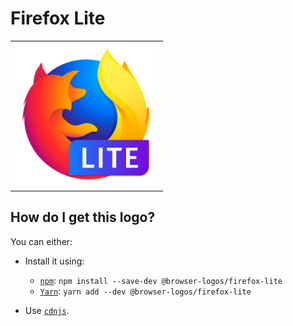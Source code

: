 # Firefox Lite

<table>
    <tr height=240>
        <td>
            <a href="https://github.com/alrra/browser-logos/tree/3799655cbde62ea2de2a8a2b12a6123edae087b1/src/firefox-lite">
                <img width=230 src="https://raw.githubusercontent.com/alrra/browser-logos/3799655cbde62ea2de2a8a2b12a6123edae087b1/src/firefox-lite/firefox-lite_512x512.png" alt="Firefox Lite browser logo">
            </a>
        </td>
    </tr>
</table>

## How do I get this logo?

You can either:

* Install it using:

  * [`npm`][npm]: `npm install --save-dev @browser-logos/firefox-lite`
  * [`Yarn`][yarn]: `yarn add --dev @browser-logos/firefox-lite`

* Use [`cdnjs`][cdnjs].

<!-- Link labels: -->

[cdnjs]: https://cdnjs.com/libraries/browser-logos
[npm]: https://www.npmjs.com/
[yarn]: https://yarnpkg.com/
